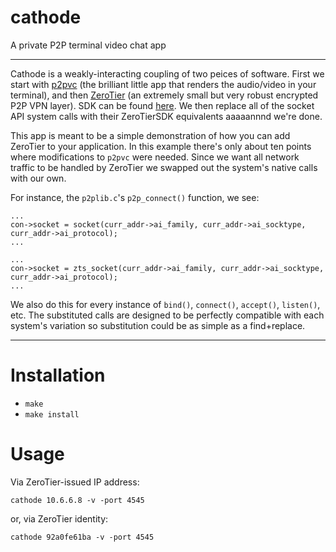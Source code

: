# cathode
A private P2P terminal video chat app

***
Cathode is a weakly-interacting coupling of two peices of software. First we start with [p2pvc](https://github.com/mofarrell/p2pvc) (the brilliant little app that renders the audio/video in your terminal), and then [ZeroTier](https://github.com/zerotier) (an extremely small but very robust encrypted P2P VPN layer). SDK can be found [here](https://github.com/zerotier/ZeroTierSDK). We then replace all of the socket API system calls with their ZeroTierSDK equivalents aaaaannnd we're done.

This app is meant to be a simple demonstration of how you can add ZeroTier to your application. In this example there's only about ten points where modifications to `p2pvc` were needed. Since we want all network traffic to be handled by ZeroTier we swapped out the system's native calls with our own. 

For instance, the `p2plib.c`'s `p2p_connect()` function, we see:

```
...
con->socket = socket(curr_addr->ai_family, curr_addr->ai_socktype, curr_addr->ai_protocol);
...
```

```
...
con->socket = zts_socket(curr_addr->ai_family, curr_addr->ai_socktype, curr_addr->ai_protocol);
...
```

We also do this for every instance of `bind()`, `connect()`, `accept()`, `listen()`, etc. The substituted calls are designed to be perfectly compatible with each system's variation so substitution could be as simple as a find+replace.

***

# Installation

- `make`
- `make install`

# Usage

Via ZeroTier-issued IP address:

`cathode 10.6.6.8 -v -port 4545`

or, via ZeroTier identity:

`cathode 92a0fe61ba -v -port 4545`
